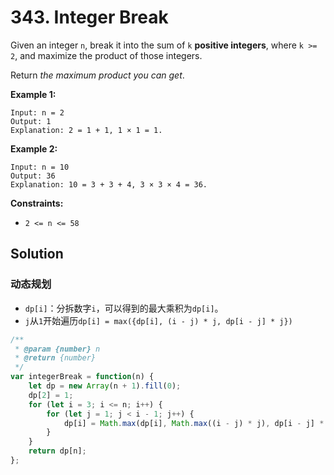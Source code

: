 # 343. Integer Break

Given an integer `n`, break it into the sum of `k` **positive integers**, where `k >= 2`, and maximize the product of those integers.

Return *the maximum product you can get*.

 

**Example 1:**

```
Input: n = 2
Output: 1
Explanation: 2 = 1 + 1, 1 × 1 = 1.
```

**Example 2:**

```
Input: n = 10
Output: 36
Explanation: 10 = 3 + 3 + 4, 3 × 3 × 4 = 36.
```

 

**Constraints:**

- `2 <= n <= 58`

## Solution

### 动态规划

* `dp[i]`：分拆数字`i`，可以得到的最大乘积为`dp[i]`。
* `j`从`1`开始遍历`dp[i] = max({dp[i], (i - j) * j, dp[i - j] * j})`

```js
/**
 * @param {number} n
 * @return {number}
 */
var integerBreak = function(n) {
	let dp = new Array(n + 1).fill(0);
    dp[2] = 1;
    for (let i = 3; i <= n; i++) {
        for (let j = 1; j < i - 1; j++) {
            dp[i] = Math.max(dp[i], Math.max((i - j) * j), dp[i - j] * j);
        }
    }
    return dp[n];
};
```

